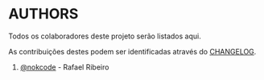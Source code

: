 # AUTHORS

Todos os colaboradores deste projeto serão listados aqui.

As contribuições destes podem ser identificadas através do [CHANGELOG](CHANGELOG.md).

1. [@nokcode](https://github.com/nokcode/) -  Rafael Ribeiro
